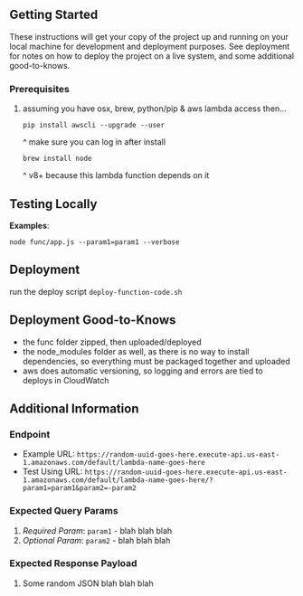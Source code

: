 ## Getting Started

These instructions will get your copy of the project up and running on your local machine for development and deployment purposes. See deployment for notes on how to deploy the project on a live system, and some additional good-to-knows.

### Prerequisites

1. assuming you have osx, brew, python/pip & aws lambda access then...
    ```
    pip install awscli --upgrade --user
    ```
    ^ make sure you can log in after install

    ```
    brew install node
    ```
    ^ v8+ because this lambda function depends on it

## Testing Locally

**Examples**:
```
node func/app.js --param1=param1 --verbose
```

## Deployment

run the deploy script `deploy-function-code.sh`

## Deployment Good-to-Knows

- the func folder zipped, then uploaded/deployed
- the node_modules folder as well, as there is no way to install dependencies, so everything must be packaged together and uploaded
- aws does automatic versioning, so logging and errors are tied to deploys in CloudWatch

## Additional Information

### Endpoint
- Example URL: `https://random-uuid-goes-here.execute-api.us-east-1.amazonaws.com/default/lambda-name-goes-here`
- Test Using URL: `https://random-uuid-goes-here.execute-api.us-east-1.amazonaws.com/default/lambda-name-goes-here/?param1=param1&param2=-param2`

### Expected Query Params
1. _Required Param_: `param1` - blah blah blah
1. _Optional Param_: `param2` - blah blah blah

### Expected Response Payload
1. Some random JSON blah blah blah
